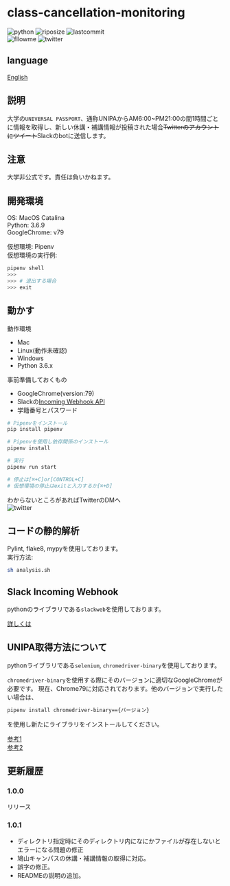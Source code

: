 # class-cancellation-monitoring

![python](https://img.shields.io/github/pipenv/locked/python-version/yuto51942/class-cancellation-monitoring)
![riposize](https://img.shields.io/github/repo-size/yuto51942/class-cancellation-monitoring)
![lastcommit](https://img.shields.io/github/last-commit/yuto51942/class-cancellation-monitoring)\
![fllowme](https://img.shields.io/github/followers/yuto51942?label=FollowMe&style=social)
![twitter](https://img.shields.io/twitter/follow/cateiru?style=social)

## language

[English](doc/README_en.md)

## 説明

大学の`UNIVERSAL PASSPORT`、通称UNIPAからAM6:00~PM21:00の間1時間ごとに情報を取得し、新しい休講・補講情報が投稿された場合~~Twitterのアカウントにツイート~~Slackのbotに送信します。

## 注意

大学非公式です。責任は負いかねます。

## 開発環境

OS: MacOS Catalina\
Python: 3.6.9\
GoogleChrome: v79

仮想環境: Pipenv\
仮想環境の実行例:

```sh
pipenv shell
>>>
>>> # 退出する場合
>>> exit
```

## 動かす

動作環境

* Mac
* Linux(動作未確認)
* Windows
* Python 3.6.x

事前準備しておくもの

* GoogleChrome(version:79)
* Slackの[Incoming Webhook API](#Slack-Incoming-Webhook)
* 学籍番号とパスワード

```sh
# Pipenvをインストール
pip install pipenv

# Pipenvを使用し依存関係のインストール
pipenv install

# 実行
pipenv run start

# 停止は[⌘+C]or[CONTROL+C]
# 仮想環境の停止はexitと入力するか[⌘+D]
```

わからないところがあればTwitterのDMへ\
![twitter](https://img.shields.io/twitter/follow/cateiru?style=social)

## コードの静的解析

Pylint, flake8, mypyを使用しております。\
実行方法:

```sh
sh analysis.sh
```

## Slack Incoming Webhook

pythonのライブラリである`slackweb`を使用しております。

[詳しくは](https://qiita.com/shtnkgm/items/4f0e4dcbb9eb52fdf316)

## UNIPA取得方法について

pythonライブラリである`selenium`, `chromedriver-binary`を使用しております。

`chromedriver-binary`を使用する際にそのバージョンに適切なGoogleChromeが必要です。
現在、Chrome79に対応されております。他のバージョンで実行したい場合は、

```sh
pipenv install chromedriver-binary=={バージョン}
```

を使用し新たにライブラリをインストールしてください。

[参考1](https://qiita.com/syunyo/items/09cc636344212112a6fc)\
[参考2](https://qiita.com/meznat/items/b9eee3c2700731855f10)

## 更新履歴

### 1.0.0

リリース

### 1.0.1

* ディレクトリ指定時にそのディレクトリ内になにかファイルが存在しないとエラーになる問題の修正
* 鳩山キャンパスの休講・補講情報の取得に対応。
* 誤字の修正。
* READMEの説明の追加。
